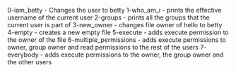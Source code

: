 0-iam_betty - Changes the user to betty
1-who_am_i - prints the effective username of the current user
2-groups - prints all the groups that the current user is part of
3-new_owner - changes file owner of hello to betty
4-empty - creates a new empty file
5-execute - adds execute permission to the owner of the file
6-multiple_permissions - adds execute permissions to owner, group owner and read permissions to the rest of the users
7-everybody - adds execute permissions to the owner, the group owner and the other users
